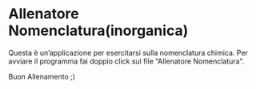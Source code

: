 # Allenatore Nomenclatura(inorganica)
Questa è un’applicazione per esercitarsi sulla nomenclatura chimica.
Per avviare il programma fai doppio click sul file “Allenatore Nomenclatura”.

Buon Allenamento ;)

